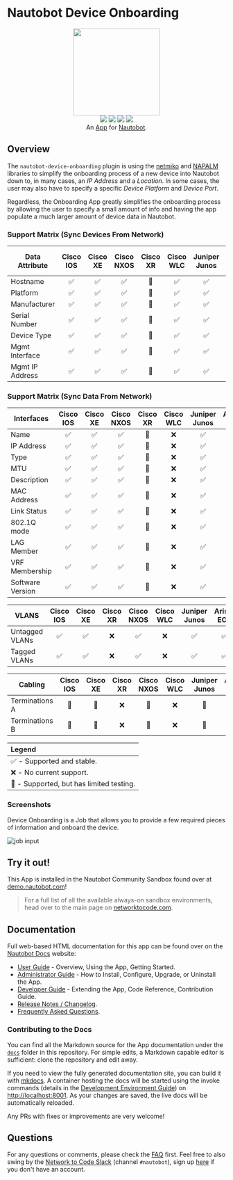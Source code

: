 # Nautobot Device Onboarding

<p align="center">
  <img src="https://raw.githubusercontent.com/nautobot/nautobot-app-device-onboarding/develop/docs/images/icon-DeviceOnboarding.png" class="logo" height="200px">
  <br>
  <a href="https://github.com/nautobot/nautobot-app-device-onboarding/actions"><img src="https://github.com/nautobot/nautobot-app-device-onboarding/actions/workflows/ci.yml/badge.svg?branch=main"></a>
  <a href="https://docs.nautobot.com/projects/device-onboarding/en/latest/"><img src="https://readthedocs.org/projects/nautobot-plugin-device-onboarding/badge/"></a>
  <a href="https://pypi.org/project/nautobot-device-onboarding/"><img src="https://img.shields.io/pypi/v/nautobot-device-onboarding"></a>
  <a href="https://pypi.org/project/nautobot-device-onboarding/"><img src="https://img.shields.io/pypi/dm/nautobot-device-onboarding"></a>
  <br>
  An <a href="https://networktocode.com/nautobot-apps/">App</a> for <a href="https://nautobot.com/">Nautobot</a>.
</p>

## Overview

The `nautobot-device-onboarding` plugin is using the [netmiko](https://github.com/ktbyers/netmiko) and [NAPALM](https://napalm.readthedocs.io/en/latest/) libraries to simplify the onboarding process of a new device into Nautobot down to, in many cases, an *IP Address* and a *Location*. In some cases, the user may also have to specify a specific *Device Platform* and *Device Port*.

Regardless, the Onboarding App greatly simplifies the onboarding process by allowing the user to specify a small amount of info and having the app populate a much larger amount of device data in Nautobot.

### Support Matrix (Sync Devices From Network)


|     Data Attribute      | Cisco IOS          | Cisco XE           | Cisco NXOS         | Cisco XR | Cisco WLC          | Juniper Junos      | Arista EOS         | F5  | HP Comware | Palo Alto Panos | Aruba AOSCX |
| ----------------------  | :-: | :-: |  :-:  |  :-:  |  :-:  |  :-:  | :-: | :-: | :-: | :-: | :-: |
| Hostname                | ✅ | ✅ | ✅ | 🧪 | ✅ | ✅ | ✅ | 🧪 | 🧪 | 🧪 | 🧪 |
| Platform                | ✅ | ✅ | ✅ | 🧪 | ✅ | ✅ | ✅ | 🧪 | 🧪 | 🧪 | 🧪 |
| Manufacturer            | ✅ | ✅ | ✅ | 🧪 | ✅ | ✅ | ✅ | 🧪 | 🧪 | 🧪 | 🧪 |
| Serial Number           | ✅ | ✅ | ✅ | 🧪 | ✅ | ✅ | ✅ | 🧪 | 🧪 | 🧪 | 🧪 |
| Device Type             | ✅ | ✅ | ✅ | 🧪 | ✅ | ✅ | ✅ | 🧪 | 🧪 | 🧪 | 🧪 |
| Mgmt Interface          | ✅ | ✅ | ✅ | 🧪 | ✅ | ✅ | ✅ | 🧪 | 🧪 | 🧪 | 🧪 |
| Mgmt IP Address         | ✅ | ✅ | ✅ | 🧪 | ✅ | ✅ | ✅ | 🧪 | 🧪 | 🧪 | 🧪 |


### Support Matrix (Sync Data From Network)

|     Interfaces          | Cisco IOS          | Cisco XE           | Cisco NXOS         | Cisco XR | Cisco WLC          | Juniper Junos      | Arista EOS         | F5  |
| ----------------------- | :----------------: |  :--------------:  |  :--------------:  | :-: | :--------------:  |  :--------------:  |  :--------------:  | :-: |
| Name           | ✅ | ✅ | ✅ | 🧪 | ❌ | ✅ | ✅ | ❌ |
| IP Address     | ✅ | ✅ | ✅ | 🧪 | ❌ | ✅ | ✅ | ❌ |
| Type           | ✅ | ✅ | ✅ | 🧪 | ❌ | ✅ | ✅ | ❌ |
| MTU            | ✅ | ✅ | ✅ | 🧪 | ❌ | ✅ | ✅ | ❌ |
| Description    | ✅ | ✅ | ✅ | 🧪 | ❌ | ✅ | ✅ | ❌ |
| MAC Address    | ✅ | ✅ | ✅ | 🧪 | ❌ | ✅ | ✅ | ❌ |
| Link Status    | ✅ | ✅ | ✅ | 🧪 | ❌ | ✅ | ✅ | ❌ |
| 802.1Q mode    | ✅ | ✅ | ✅ | 🧪 | ❌ | ✅ | ✅ | ❌ |
| LAG Member     | ✅ | ✅ | ✅ | 🧪 | ❌ | ✅ | ✅ | ❌ |
| VRF Membership | ✅ | ✅ | ✅ | 🧪 | ❌ | ✅ | ✅ | ❌ |
| Software Version | ✅ | ✅ | ✅  | 🧪 | ❌ | ✅ | ✅ | ❌ |

|     VLANS          | Cisco IOS          | Cisco XE           | Cisco XR           | Cisco NXOS         | Cisco WLC          | Juniper Junos      | Arista EOS         | F5  |
| ----------------------- | :----------------: |  :--------------:  |  :--------------:  |  :--------------:  |  :--------------:  |  :--------------:  |  :--------------:  | :-: |
| Untagged VLANs       | ✅ | ✅ | ❌ | ✅ | ❌ | ✅ | ✅ | ❌ |
| Tagged VLANs        | ✅ | ✅ | ❌ | ✅ | ❌ | ✅ | ✅ | ❌ |

|     Cabling          | Cisco IOS          | Cisco XE           | Cisco XR           | Cisco NXOS         | Cisco WLC          | Juniper Junos      | Arista EOS         | F5  |
| ----------------------- | :----------------: |  :--------------:  |  :--------------:  |  :--------------:  |  :--------------:  |  :--------------:  |  :--------------:  | :-: |
|  Terminations A      | 🧪 | 🧪 | ❌ | 🧪 | ❌ | 🧪 | ❌ | ❌ |
|  Terminations B      | 🧪 | 🧪 | ❌ | 🧪 | ❌ | 🧪 | ❌ | ❌ |

| Legend |
| :---- |
| ✅ - Supported and stable. |
| ❌ - No current support. |
| 🧪 - Supported, but has limited testing. |

### Screenshots

Device Onboarding is a Job that allows you to provide a few required pieces of information and onboard the device.

![job input](https://raw.githubusercontent.com/nautobot/nautobot-app-device-onboarding/develop/docs/images/sync_devices_inputs.png)

## Try it out!

This App is installed in the Nautobot Community Sandbox found over at [demo.nautobot.com](https://demo.nautobot.com/)!

> For a full list of all the available always-on sandbox environments, head over to the main page on [networktocode.com](https://www.networktocode.com/nautobot/sandbox-environments/).

## Documentation

Full web-based HTML documentation for this app can be found over on the [Nautobot Docs](https://docs.nautobot.com/) website:

- [User Guide](https://docs.nautobot.com/projects/device-onboarding/en/latest/user/app_overview/) - Overview, Using the App, Getting Started.
- [Administrator Guide](https://docs.nautobot.com/projects/device-onboarding/en/latest/admin/install/) - How to Install, Configure, Upgrade, or Uninstall the App.
- [Developer Guide](https://docs.nautobot.com/projects/device-onboarding/en/latest/dev/contributing/) - Extending the App, Code Reference, Contribution Guide.
- [Release Notes / Changelog](https://docs.nautobot.com/projects/device-onboarding/en/latest/admin/release_notes/).
- [Frequently Asked Questions](https://docs.nautobot.com/projects/device-onboarding/en/latest/user/faq/).

### Contributing to the Docs

You can find all the Markdown source for the App documentation under the [`docs`](https://github.com/nautobot/nautobot-app-device-onboarding/tree/develop/docs) folder in this repository. For simple edits, a Markdown capable editor is sufficient: clone the repository and edit away.

If you need to view the fully generated documentation site, you can build it with [mkdocs](https://www.mkdocs.org/). A container hosting the docs will be started using the invoke commands (details in the [Development Environment Guide](https://docs.nautobot.com/projects/device-onboarding/en/latest/dev/dev_environment/#docker-development-environment)) on [http://localhost:8001](http://localhost:8001). As your changes are saved, the live docs will be automatically reloaded.

Any PRs with fixes or improvements are very welcome!

## Questions

For any questions or comments, please check the [FAQ](https://docs.nautobot.com/projects/device-onboarding/en/latest/user/faq/) first. Feel free to also swing by the [Network to Code Slack](https://networktocode.slack.com/) (channel `#nautobot`), sign up [here](http://slack.networktocode.com/) if you don't have an account.
